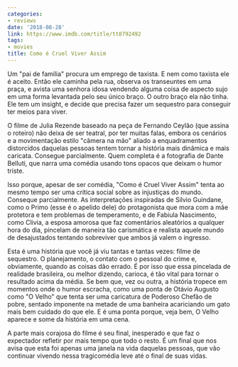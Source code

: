 ```yaml
---
categories:
- reviews
date: '2018-08-28'
link: https://www.imdb.com/title/tt8792492
tags:
- movies
title: Como é Cruel Viver Assim
---
```


Um "pai de família" procura um emprego de taxista. E nem como taxista ele é aceito. Então ele caminha pela rua, observa os transeuntes em uma praça, e avista uma senhora idosa vendendo alguma coisa de aspecto sujo em uma forma levantada pelo seu único braço. O outro braço ela não tinha. Ele tem um insight, e decide que precisa fazer um sequestro para conseguir ter meios para viver.

O filme de Julia Rezende baseado na peça de Fernando Ceylão (que assina o roteiro) não deixa de ser teatral, por ter muitas falas, embora os cenários e a movimentação estilo "câmera na mão" aliado a enquadramentos distorcidos daquelas pessoas tentem tornar a história mais dinâmica e mais caricata. Consegue parcialmente. Quem completa é a fotografia de Dante Belluti, que narra uma comédia usando tons opacos que deixam o humor triste.

Isso porque, apesar de ser comédia, "Como é Cruel Viver Assim" tenta ao mesmo tempo ser uma crítica social sobre as injustiças do mundo. Conseque parcialmente. As interpretações inspiradas de Silvio Guindane, como o Primo (esse é o apelido dele) do protagonista que mora com a mãe protetora e tem problemas de temperamento, e de Fabiula Nascimento, como Clivia, a esposa amorosa que faz comentários aleatórios a qualquer hora do dia, pincelam de maneira tão carismática e realista aquele mundo de desajustados tentando sobreviver que ambos já valem o ingresso.

Esta é uma história que você já viu tantas e tantas vezes: filme de sequestro. O planejamento, o contato com o pessoal do crime e, obviamente, quando as coisas dão errado. É por isso que essa pincelada de realidade brasileira, ou melhor dizendo, carioca, é tão vital para tornar o resultado acima da média. Se bem que, vez ou outra, a história tropece em momentos onde o humor escracha, como uma ponta de Otávio Augusto como "O Velho" que tenta ser uma caricatura de Poderoso Chefão de pobre, sentado imponente na metade de uma banheira acariciando um gato mais bem cuidado do que ele. E é uma ponta porque, veja bem, O Velho aparece e some da história em uma cena.

A parte mais corajosa do filme é seu final, inesperado e que faz o expectador refletir por mais tempo que todo o resto. É um final que nos avisa que esta foi apenas uma janela na vida daquelas pessoas, que vão continuar vivendo nessa tragicomédia leve até o final de suas vidas.
